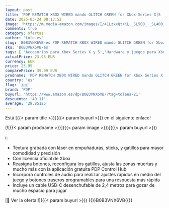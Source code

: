 ```yaml
---
layout: post
title: 'PDP REMATCH XBOX WIRED mando GLITCH GREEN for Xbox Series X|S  Xbox One  Officially Licensed'
date: 2025-03-24 08:13:52
image: 'https://m.media-amazon.com/images/I/41LzxxQt+KL._SL500_._SL400_.jpg'
comments: true
category: ofertas
author: 'tole.es'
slug: 'B0B3VNX6VB-es PDP REMATCH XBOX WIRED mando GLITCH GREEN for Xbox Series...'
sku: 'B0B3VNX6VB-es'
tags: [ 'Accesorios para Xbox Series X y S','Hardware y juegos para Xbox One','Hardware y juegos para Xbox Series X y S','Juegos y Accesorios para PC','Mandos y controles para Xbox Series X y S','Videojuegos','pdp','xbox','🇪🇸', ]
actualPrice: 23.95 EUR
currency: EUR
price: 23.95
comparePrice: 39.99 EUR
prodname: 'PDP REMATCH XBOX WIRED mando GLITCH GREEN for Xbox Series X|S  Xbox One  Officially Licensed'
country: 'es'
flag: '🇪🇸'
brand: 'PDP'
buyurl: 'https://www.amazon.es/dp/B0B3VNX6VB/?tag=tolees-21'
descuento: '40.11'
average: '29.85125'
---
```


Está [{{< param title >}}]({{< param buyurl >}}) en el siguiente enlace!

[![{{< param prodname >}}]({{< param image >}})]({{< param buyurl >}})

ℹ️:

- Textura grabada con láser en empuñaduras, sticks, y gatillos para mayor comodidad y precisión
- Con licencia oficial de Xbox
- Reasigna botones, reconfigura los gatillos, ajusta las zonas muertas y mucho más con la aplicación gratuita PDP Control Hub
- Incorpora controles de audio para realizar ajustes rápidos en medio del juego y botones traseros programables para una respuesta más rápida
- Incluye un cable USB-C desenchufable de 2,4 metros para gozar de mucho espacio para jugar

[🛒 Ver la oferta!!]({{< param buyurl >}})
{{<world>}}B0B3VNX6VB{{</world>}}
